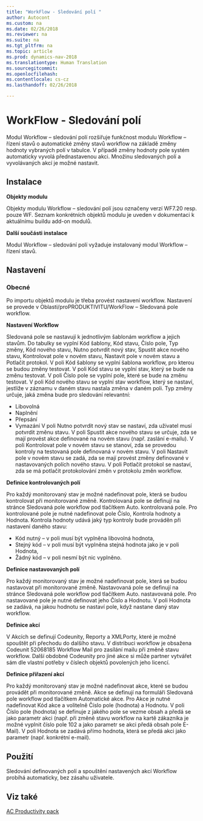 ```yaml
---
title: "WorkFlow - Sledování polí "
author: Autocont
ms.custom: na
ms.date: 02/26/2018
ms.reviewer: na
ms.suite: na
ms.tgt_pltfrm: na
ms.topic: article
ms.prod: dynamics-nav-2018
ms.translationtype: Human Translation
ms.sourcegitcommit: 
ms.openlocfilehash: 
ms.contentlocale: cs-cz
ms.lasthandoff: 02/26/2018

---
```


# <a name="ac-pp-workflow-monitoring-fields.md"></a>WorkFlow - Sledování polí

Modul Workflow – sledování polí rozšiřuje funkčnost modulu Workflow – řízení stavů o automatické změny stavů workflow na základě změny hodnoty vybraných polí v tabulce.
V případě změny hodnoty pole systém automaticky vyvolá přednastavenou akci. Množinu sledovaných polí a vyvolávaných akcí je možné nastavit.

## Instalace

**Objekty modulu**

Objekty modulu Workflow – sledování polí jsou označeny verzí WF7.20 resp. pouze WF.
Seznam konkrétních objektů modulu je uveden v dokumentaci k aktuálnímu buildu add-on modulů.

**Další součásti instalace**

Modul Workflow – sledování polí vyžaduje instalovaný modul Workflow – řízení stavů.

## Nastavení

### Obecné

Po importu objektů modulu je třeba provést nastavení workflow.
Nastavení se provede v Oblasti/proPRODUKTIVITU/WorkFlow – Sledovaná pole workflow.

**Nastavení Workflow**

Sledovaná pole se nastavují k jednotlivým šablonám workflow a jejich stavům. Do tabulky se vyplní Kód šablony, Kód stavu, Číslo pole, Typ změny, Kód nového stavu, Nutno potvrdit nový stav, Spustit akce nového stavu, Kontrolovat pole v novém stavu, Nastavit pole v novém stavu a Potlačit protokol.
V poli Kód šablony se vyplní šablona workflow, pro kterou se budou změny testovat.
V poli Kód stavu se vyplní stav, který se bude na změnu testovat.
V poli Číslo pole se vyplní pole, které se bude na změnu testovat.
V poli Kód nového stavu se vyplní stav workflow, který se nastaví, jestliže v záznamu v daném stavu nastala změna v daném poli.
Typ změny určuje, jaká změna bude pro sledování relevantní:
* Libovolná
* Naplnění
* Přepsání
* Vymazání
V poli Nutno potvrdit nový stav se nastaví, zda uživatel musí potvrdit změnu stavu.
V poli Spustit akce nového stavu se určuje, zda se mají provést akce definované na novém stavu (např. zaslání e-mailu).
V poli Kontrolovat pole v novém stavu se stanoví, zda se provedou kontroly na testovaná pole definovaná v novém stavu.
V poli Nastavit pole v novém stavu se zadá, zda se mají provést změny definované v nastavovaných polích nového stavu.
V poli Potlačit protokol se nastaví, zda se má potlačit protokolování změn v protokolu změn workflow.
 
**Definice kontrolovaných polí**

Pro každý monitorovaný stav je možné nadefinovat pole, která se budou kontrolovat při monitorované změně. Kontrolovaná pole se definují na stránce Sledovaná pole workflow pod tlačítkem Auto. kontrolovaná pole. Pro kontrolované pole je nutné nadefinovat pole Číslo, Kontrola hodnoty a Hodnota.
Kontrola hodnoty udává jaký typ kontroly bude prováděn při nastavení daného stavu:
* Kód nutný – v poli musí být vyplněna libovolná hodnota,
* Stejný kód – v poli musí být vyplněna stejná hodnota jako je v poli Hodnota,
* Žádný kód – v poli nesmí být nic vyplněno.

**Definice nastavovaných polí**

Pro každý monitorovaný stav je možné nadefinovat pole, která se budou nastavovat při monitorované změně. Nastavovaná pole se definují na stránce Sledovaná pole workflow pod tlačítkem Auto. nastavovaná pole. Pro nastavované pole je nutné definovat jeho Číslo a Hodnotu.
V poli Hodnota se zadává, na jakou hodnotu se nastaví pole, když nastane daný stav workflow.

**Definice akcí**

V Akcích se definují Codeunity, Reporty a XMLPorty, které je možné spouštět při přechodu do dalšího stavu. V distribuci workflow je obsažena Codeunit 52068185 Workflow Mail pro zasílání mailu při změně stavu workflow. Další obdobné Codeunity pro jiné akce si může partner vytvářet sám dle vlastní potřeby v číslech objektů povolených jeho licencí.

**Definice přiřazení akcí**

Pro každý monitorovaný stav je možné nadefinovat akce, které se budou provádět při monitorované změně. Akce se definují na formuláři Sledovaná pole workflow pod tlačítkem Automatické akce. Pro Akce je nutné nadefinovat Kód akce a volitelně Číslo pole (hodnota) a Hodnotu.
V poli Číslo pole (hodnota) se definuje z jakého pole se vezme obsah a předá se jako parametr akci (např. při změně stavu workflow na kartě zákazníka je možné vyplnit číslo pole 102 a jako parametr se akci předá obsah pole E-Mail).
V poli Hodnota se zadává přímo hodnota, která se předá akci jako parametr (např. konkrétní e-mail).
 
## Použití

Sledování definovaných polí a spouštění nastavených akcí Workflow probíhá automaticky, bez zásahu uživatele.

## <a name="see-also"></a>Viz také  
[AC Productivity pack](ac-pp-productivity-pack.md)  